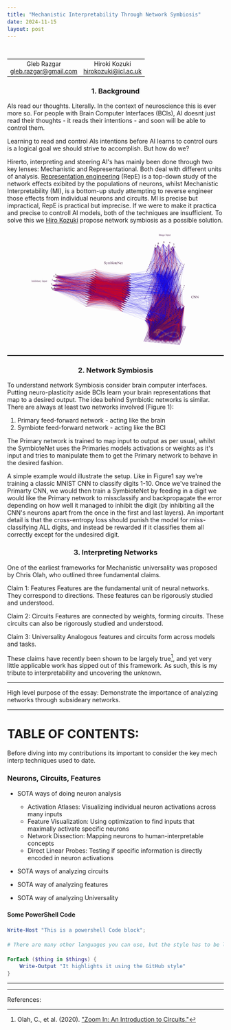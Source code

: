 ```yaml
---
title: "Mechanistic Interpretability Through Network Symbiosis"
date: 2024-11-15
layout: post
---
```


<br>
<div class="table-container">
  <table>
    <tr>
      <td align="center">
        Gleb Razgar<br>
        <a href="mailto:gleb.razgar@gmail.com">gleb.razgar@gmail.com</a>
      </td>
      <td align="center">
        Hiroki Kozuki<br>
        <a href="mailto:hirokozuki@icl.ac.uk">hirokozuki@icl.ac.uk</a>
      </td>
    </tr>
  </table>
</div>

<h3 align="center">1. Background </h3>


AIs read our thoughts. Literally. In the context of neuroscience this is ever more so. For people with Brain Computer Interfaces (BCIs), AI doesnt just read their thoughts - it reads their intentions - and soon will be able to control them.

Learning to read and control AIs intentions before AI learns to control ours is a logical goal we should strive to accomplish. But how do we?

Hirerto, interpreting and steering AI's has mainly been done through two key lenses: Mechanistic and Representational. Both deal with different units of analysis. [Representation engineering](https://glebrazgar.github.io/2025/01/10/RepE.html) (RepE) is a top-down study of the network effects exibited by the populations of neurons, whilst Mechanistic Interpretability (MI), is a bottom-up study attempting to reverse engineer those effects from individual neurons and circuits. MI is precise but impractical, RepE is practical but imprecise. If we were to make it practica and precise to controll AI models, both of the techniques are insufficient. To solve this we [Hiro Kozuki](https://www.linkedin.com/in/hiroki-kozuki/) propose network symbiosis as a possible solution. 

<p align="center"><img src="../images/SymbioteNet.png" alt="Alt text" style="max-width: 80%; height: auto; mix-blend-mode: multiply;"></p>

<hr style="border-top: 1px solid black;">

<h3 align="center">2. Network Symbiosis </h3>

To understand network Symbiosis consider brain computer interfaces. Putting neuro-plasticity aside BCIs learn your brain representations that map to a desired output. The idea behind Symbiotic networks is similar. There are always at least two networks involved (Figure 1):  
1. Primary feed-forward network - acting like the brain
2. Symbiote feed-forward network - acting like the BCI

The Primary network is trained to map input to output as per usual, whilst the SymbioteNet uses the Primaries models activations or weights as it's input and tries to manipulate them to get the Primary network to behave in the desired fashion.

A simple example would illustrate the setup. Like in Figure1 say we're training a classic MNIST CNN to classify digits 1-10. Once we've trained the Primarty CNN, we would then train a SymbioteNet by feeding in a digit we would like the Primary network to missclassify and backpropagate the error depending on how well it managed to inhibit the digit (by inhibiting all the CNN's neurons apart from the once in the first and last layers). An important detail is that the cross-entropy loss should punish the model for miss-classifying ALL digits, and instead be rewarded if it classifies them all correctly except for the undesired digit. 

<h3 align="center">3. Interpreting Networks </h3>

One of the earliest frameworks for Mechanistic universality was proposed by Chris Olah, who outlined three fundamental claims.

Claim 1: Features
Features are the fundamental unit of neural networks. They correspond to directions. These features can be rigorously studied and understood.

Claim 2: Circuits
Features are connected by weights, forming circuits.
These circuits can also be rigorously studied and understood.

Claim 3: Universality
Analogous features and circuits form across models and tasks.

These claims have recently been shown to be largely true[^1], and yet very little applicable work has sipped out of this framework.
As such, this is my tribute to interpretability and uncovering the unknown.  

---

High level purpose of the essay: Demonstrate the importance of analyzing networks through subsideary networks. 

---
# TABLE OF CONTENTS:
Before diving into my contributions its important to consider the key mech interp techniques used to date. 




### Neurons, Circuits, Features
- SOTA ways of doing neuron analysis
  - Activation Atlases: Visualizing individual neuron activations across many inputs
  - Feature Visualization: Using optimization to find inputs that maximally activate specific neurons
  - Network Dissection: Mapping neurons to human-interpretable concepts
  - Direct Linear Probes: Testing if specific information is directly encoded in neuron activations




- SOTA ways of analyzing circuits
- SOTA way of analyzing features 
- SOTA way of analyzing Universality


### 


#### Some PowerShell Code

```powershell
Write-Host "This is a powershell Code block";

# There are many other languages you can use, but the style has to be loaded first

ForEach ($thing in $things) {
    Write-Output "It highlights it using the GitHub style"
}
```



---
---
References:
[^1]: Olah, C., et al. (2020). ["Zoom In: An Introduction to Circuits."](https://distill.pub/2020/circuits/zoom-in/)